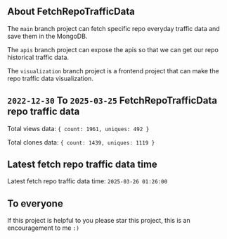 ## About FetchRepoTrafficData

The `main` branch project can fetch specific repo everyday traffic data and save them in the MongoDB.

The `apis` branch project can expose the apis so that we can get our repo historical traffic data.

The `visualization` branch project is a frontend project that can make the repo traffic data visualization.

## `2022-12-30` To `2025-03-25` FetchRepoTrafficData repo traffic data

Total views data: `{ count: 1961, uniques: 492 }`

Total clones data: `{ count: 1439, uniques: 1119 }`

## Latest fetch repo traffic data time

Latest fetch repo traffic data time: `2025-03-26 01:26:00`

## To everyone

If this project is helpful to you please star this project, this is an encouragement to me `:)`



